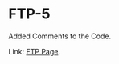 # FTP-5
Added Comments to the Code.

Link: [FTP Page](https://sritikamanjrekar.github.io/FTP-5/FTP).
